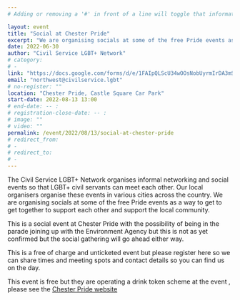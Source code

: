 ```yaml
---
# Adding or removing a '#' in front of a line will toggle that information off and on from being processed. 

layout: event
title: "Social at Chester Pride"
excerpt: "We are organising socials at some of the free Pride events as a way to get to get together to support each other and support the local community."
date: 2022-06-30
author: "Civil Service LGBT+ Network"
# category: 
# - 
link: "https://docs.google.com/forms/d/e/1FAIpQLScU34wOOsNobUyrmIrDA3mST3I-HOLTm8zTf-gKqbUimSmReA/viewform?usp=sf_link"
email: "northwest@civilservice.lgbt"
# no-register: ""
location: "Chester Pride, Castle Square Car Park"
start-date: 2022-08-13 13:00
# end-date: -- :
# registration-close-date: -- :
# image: ""
# video: ""
permalink: /event/2022/08/13/social-at-chester-pride
# redirect_from: 
# - 
# redirect_to: 
# - 
---
```


The Civil Service LGBT+ Network organises informal networking and social events so that LGBT+ civil servants can meet each other. Our local organisers organise these events in various cities across the country.
We are organising socials at some of the free Pride events as a way to get to get together to support each other and support the local community.

This is a social event at Chester Pride with the possibility of being in the parade joining up with the Environment Agency but this is not as yet confirmed but the social gathering will go ahead either way.

This is a free of charge and unticketed event but please register here so we can share times and meeting spots and contact details so you can find us on the day.

This event is free but they are operating a drink token scheme at the event , please see the [Chester Pride website](https://www.tickettailor.com/events/chesterpride20161/716517)
